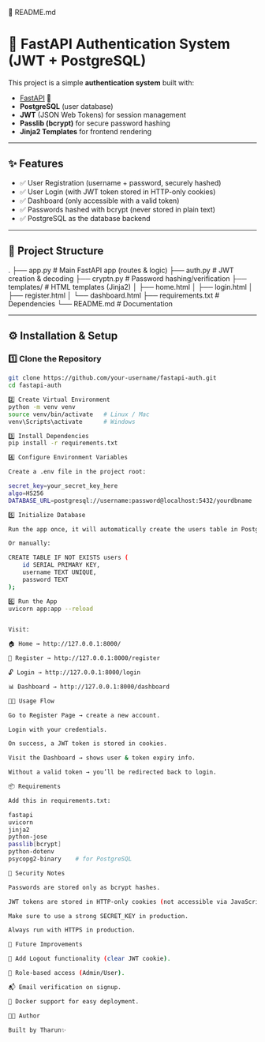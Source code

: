 📖 README.md
# 🔐 FastAPI Authentication System (JWT + PostgreSQL)

This project is a simple **authentication system** built with:
- [FastAPI](https://fastapi.tiangolo.com/) 🚀
- **PostgreSQL** (user database)
- **JWT** (JSON Web Tokens) for session management
- **Passlib (bcrypt)** for secure password hashing
- **Jinja2 Templates** for frontend rendering

---

## ✨ Features
- ✅ User Registration (username + password, securely hashed)
- ✅ User Login (with JWT token stored in HTTP-only cookies)
- ✅ Dashboard (only accessible with a valid token)
- ✅ Passwords hashed with bcrypt (never stored in plain text)
- ✅ PostgreSQL as the database backend

---

## 📂 Project Structure


.
├── app.py # Main FastAPI app (routes & logic)
├── auth.py # JWT creation & decoding
├── cryptn.py # Password hashing/verification
├── templates/ # HTML templates (Jinja2)
│ ├── home.html
│ ├── login.html
│ ├── register.html
│ └── dashboard.html
├── requirements.txt # Dependencies
└── README.md # Documentation


---

## ⚙️ Installation & Setup

### 1️⃣ Clone the Repository
```bash
git clone https://github.com/your-username/fastapi-auth.git
cd fastapi-auth

2️⃣ Create Virtual Environment
python -m venv venv
source venv/bin/activate   # Linux / Mac
venv\Scripts\activate      # Windows

3️⃣ Install Dependencies
pip install -r requirements.txt

4️⃣ Configure Environment Variables

Create a .env file in the project root:

secret_key=your_secret_key_here
algo=HS256
DATABASE_URL=postgresql://username:password@localhost:5432/yourdbname

5️⃣ Initialize Database

Run the app once, it will automatically create the users table in PostgreSQL.

Or manually:

CREATE TABLE IF NOT EXISTS users (
    id SERIAL PRIMARY KEY,
    username TEXT UNIQUE,
    password TEXT
);

6️⃣ Run the App
uvicorn app:app --reload


Visit:

🏠 Home → http://127.0.0.1:8000/

🔑 Register → http://127.0.0.1:8000/register

🔓 Login → http://127.0.0.1:8000/login

📊 Dashboard → http://127.0.0.1:8000/dashboard

🧑‍💻 Usage Flow

Go to Register Page → create a new account.

Login with your credentials.

On success, a JWT token is stored in cookies.

Visit the Dashboard → shows user & token expiry info.

Without a valid token → you’ll be redirected back to login.

📦 Requirements

Add this in requirements.txt:

fastapi
uvicorn
jinja2
python-jose
passlib[bcrypt]
python-dotenv
psycopg2-binary    # for PostgreSQL

🔐 Security Notes

Passwords are stored only as bcrypt hashes.

JWT tokens are stored in HTTP-only cookies (not accessible via JavaScript).

Make sure to use a strong SECRET_KEY in production.

Always run with HTTPS in production.

📌 Future Improvements

🔄 Add Logout functionality (clear JWT cookie).

🔑 Role-based access (Admin/User).

📬 Email verification on signup.

🐳 Docker support for easy deployment.

👨‍💻 Author

Built by Tharun✨